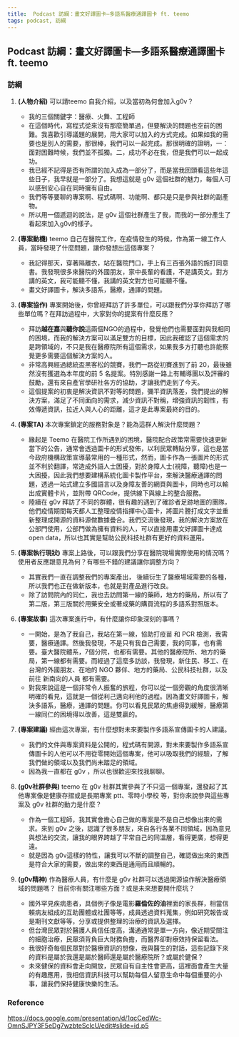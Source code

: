 ```yaml
---
title:  Podcast 訪綱：畫文好譯圖卡—多語系醫療通譯圖卡 ft. teemo
tags: podcast, 訪綱
---
```


## Podcast 訪綱：畫文好譯圖卡—多語系醫療通譯圖卡 ft. teemo

### 訪綱


1.  **(人物介紹)** 可以請teemo 自我介紹，以及當初為何會加入g0v？
    * 我的三個關鍵字：醫療、火舞、工程師
    * 在這個時代，寫程式從來沒有那麼簡單過，但要解決的問題也空前的困難。我喜歡引導議題的展開，用大家可以加入的方式完成。如果如我的需要也是別人的需要，那很棒，我們可以一起完成。那很明確的證明，一：面對困難時候，我們並不孤獨。二，成功不必在我，但是我們可以一起成功。
    * 我已經不記得是否有所謂的加入成為一部分了，而是當我回頭看這些年這些日子，我早就是一部分了。我想這就是 g0v 這個社群的魅力，每個人可以感到安心自在同時擁有自由。
    * 我們等等要聊的專案啊、程式碼啊、功能啊、都只是只是參與社群的副產物。
    * 所以用一個遞迴的說法，是 g0v 這個社群產生了我，而我的一部分產生了看起來加入g0v的樣子。



3. **(專案動機)** teemo 自己在醫院工作，在疫情發生的時候，作為第一線工作人員，當時發現了什麼問題，讓你發想出這個專案？
    * 我記得那天，穿著隔離衣，站在醫院門口，手上有三百張外語的施打同意書。我發現很多來醫院的外國朋友，家中長輩的看護，不是講英文。對方講的英文，我可能聽不懂，我講的英文對方也可能聽不懂。
    * 畫文好譯圖卡，解決多語系，醫療，通譯的問題。



2. **(專案協作)** 專案開始後，你曾經拜訪了許多單位，可以跟我們分享你拜訪了哪些單位嗎？在拜訪過程中，大家對你的提案有什麼反應？
    * 拜訪**越在嘉**與**聽你說**這兩個NGO的過程中，發覺他們也需要面對與我相同的困境，而我的解決方案可以滿足雙方的目標，因此我確認了這個需求的是跨領域的，不只是我在醫療院所有這個需求，如果我多方打聽也許能察覺更多需要這個解決方案的人。
    * 非常高興經過總統盃黑客松的競賽，我們一路從初賽進到了前 20，最後雖然沒有獲選為本年度的前 5 名提案。特別感謝一路上有輔導團以及評審的鼓勵，還有來自產官學研社各方的協助，才讓我們走到了今天。
    * 這個提案的初衷是解決資訊不對等的問題，彌平資訊落差，我們提出的解決方案，滿足了不同面向的需求，減少資訊不對稱，增強資訊的韌性，有效傳遞資訊，拉近人與人心的距離，這才是此專案最終的目的。



3. **(專案TA)** 本次專案鎖定的服務對象是？能為這群人解決什麼問題？
    * 緣起是 Teemo 在醫院工作所遇到的困境，醫院配合政策常需要快速更新當下的公告，通常會透過圖卡的形式發佈，以利民眾轉貼分享，這也是當今政府機構政策宣導最常用的一種形式，然而，圖卡作為一張圖片的形式並不利於翻譯，常造成外語人士困擾，對於身障人士(視障，聽障)也是一大困擾，因此我們想要建構系統化圖卡製作平台，來解決醫療通譯的問題，透過一站式建立多國語言以及身障友善的網頁與圖卡，同時也可以輸出成實體卡片，並附帶 QRCode，提供線下與線上的整合服務。
    * 陸續在 g0v 拜訪了不同的群體，很有趣的遇到了確診者足跡地圖的團隊，他們疫情期間每天都人工整理疫情指揮中心圖卡，將圖片謄打成文字並重新整理成開源的資料源做數據疊合。我們交流後發現，我的解決方案放在公部門使用，公部門做為擁有資料的人，可以直接用畫文好譯圖卡達成 open data，所以也其實是幫助公民科技社群有更好的資料運用。


4. **(專案執行現狀)** 專案上路後，可以跟我們分享在醫院現場實際使用的情況嗎？使用者反應跟意見為何？有哪些不錯的建議讓你調整方向？
    * 其實我們一直在調整我們的專案產出， 後續衍生了醫療場域需要的各種，所以我們也正在做新版本，也就是對產品進行改良。
    * 除了訪問院內的同仁，我也去訪問第一線的藥師，地方的藥局，所以有了第二版，第三版關於用藥安全或著成藥的購買流程的多語系對照版本。

5. **(專案故事)** 這次專案進行中，有什麼讓你印象深刻的事嗎？
    * 一開始，是為了我自己，我站在第一線，協助打疫苗 和 PCR 檢測，我需要，醫療通譯。然後我發現，不是只有我自己需要，我的同事，也有需要。臺大醫院體系，7個分院，也都有需要。其他的醫療院所、地方的藥局，第一線都有需要。而經過了這麼多訪談，我發現，新住民、移工、在台灣的外國朋友、在地的 NGO 夥伴、地方的藥局、公民科技社群，以及前往 新南向的人員 都有需要。
    * 對我來說這是一個非常令人振奮的旅程，你可以從一個旁觀的角度很清晰明確的看見，這就是一個從利己邁向利他的過程。因為畫文好譯圖卡，解決多語系，醫療，通譯的問題。你可以看見民眾的焦慮得到緩解，醫療第一線同仁的困境得以改善，這是雙贏的。


6. **(專案建議)** 經由這次專案，有什麼想對未來要製作多語系宣傳圖卡的人建議。
    * 我們的文件與專案資料是公開的，程式碼有開源，對未來要製作多語系宣傳圖卡的人他可以不用從零開始這個專案，他可以吸取我們的經驗，了解我們做的領域以及我們尚未踏足的領域。
    * 因為我一直都在 g0v ，所以也很歡迎來找我聊聊。

7. **(g0v社群參與)** teemo 在 g0v 社群其實參與了不只這一個專案，還發起了其他專案像是健康存摺或是長期專案 ptt、零時小學校 等，對你來說參與這些專案及 g0v 社群的動力是什麼？
    * 作為一個工程師，我其實會擔心自己做的專案是不是自己想像出來的需求。來到 g0v 之後，認識了很多朋友，來自各行各業不同領域，因為意見與想法的交流，讓我的眼界跨越了平常自己的同溫層，看得更廣，想得更遠。
    * 就是因為 g0v這樣的特性，讓我可以不斷的調整自己，確認做出來的東西是符合大家的需要，做出來的東西是通用而且順暢的。

8. **(g0v精神)** 作為醫療人員，有什麼是 g0v 社群可以透過開源協作解決醫療領域的問題嗎？ 目前你有關注哪些方面？或是未來想要開什麼坑？
    * 國外罕見疾病患者，具個例子像是電影**羅倫佐的油**裡面的家長群，相當信賴病友組成的互助團體或社團等等，成員透過資料蒐集，例如研究報告或是期刊文獻等等，分享或提供整理的治療的資訊及選擇。
    * 但台灣民眾對於醫護人員信任度高，溝通通常是單一方向，像近期受關注的細胞治療，民眾須背負巨大財務負擔，而醫界卻對療效持保留看法。
    * 我很好奇每個民眾對於醫療資訊的想像，我與醫生的對話，這些記錄下來的資料是屬於我還是屬於醫師還是屬於醫療院所？或屬於健保？
    * 未來健保的資料會走向開放，民眾自有自主性會更高，這裡面會產生大量的有趣應用，我相信資訊科技可以幫助每個人留意生命中每個重要的小事，讓我們保持健康快樂的生活。




### Reference
https://docs.google.com/presentation/d/1qcCedWc-OmnSJPY3F5eDg7wzbteSclcU/edit#slide=id.p5